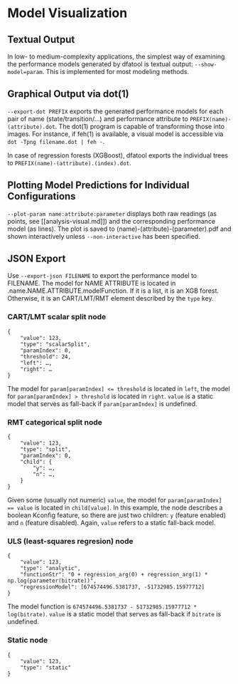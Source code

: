 # Model Visualization

## Textual Output

In low- to medium-complexity applications, the simplest way of examining the
performance models generated by dfatool is textual output: `--show-model=param`.
This is implemented for most modeling methods.

## Graphical Output via dot(1)

`--export-dot PREFIX` exports the generated performance models for each pair of
name (state/transition/…) and performance attribute to
`PREFIX(name)-(attribute).dot`. The dot(1) program is capable of transforming
those into images. For instance, if feh(1) is available, a visual model is
accessible via `dot -Tpng filename.dot | feh -`.

In case of regression forests (XGBoost), dfatool exports the individual trees to
`PREFIX(name)-(attribute).(index).dot`.

## Plotting Model Predictions for Individual Configurations

`--plot-param name:attribute:parameter` displays both raw readings (as points,
see [[analysis-visual.md]]) and the corresponding performance model (as lines).
The plot is saved to (name)-(attribute)-(parameter).pdf and shown interactively
unless `--non-interactive` has been specified.

## JSON Export

Use `--export-json FILENAME` to export the performance model to FILENAME.
The model for NAME ATTRIBUTE is located in .name.NAME.ATTRIBUTE.modelFunction.
If it is a list, it is an XGB forest. Otherwise, it is an CART/LMT/RMT element
described by the `type` key.

### CART/LMT scalar split node

```
{
	"value": 123,
	"type": "scalarSplit",
	"paramIndex": 0,
	"threshold": 24,
	"left": …,
	"right": …
}
```

The model for `param[paramIndex] <= threshold` is located in `left`, the model
for `param[paramIndex] > threshold` is located in `right`. `value` is a
static model that serves as fall-back if `param[paramIndex]` is undefined.

### RMT categorical split node

```
{
	"value": 123,
	"type": "split",
	"paramIndex": 0,
	"child": {
		"y": …,
		"n": …,
	}
}
```

Given some (usually not numeric) `value`, the model for `param[paramIndex] ==
value` is located in `child[value]`. In this example, the node describes a
boolean Kconfig feature, so there are just two children: `y` (feature enabled)
and `n` (feature disabled). Again, `value` refers to a static fall-back model.

### ULS (least-squares regresion) node

```
{
	"value": 123,
	"type": "analytic",
	"functionStr": "0 + regression_arg(0) + regression_arg(1) * np.log(parameter(bitrate))",
	"regressionModel": [674574496.5381737, -51732985.15977712]
}
```

The model function is `674574496.5381737 - 51732985.15977712 * log(bitrate)`.
`value` is a static model that serves as fall-back if `bitrate` is undefined.

### Static node

```
{
	"value": 123,
	"type": "static"
}
```
